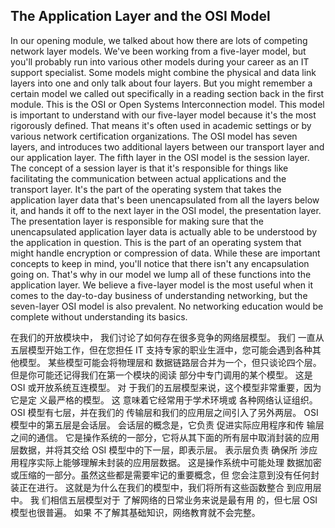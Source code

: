 ## The Application Layer and the OSI Model

In our opening module, we talked about how there are lots of competing network layer models. We've been working from a five-layer model, but you'll probably run into various other models during your career as an IT support specialist. Some models might combine the physical and data link layers into one and only talk about four layers. But you might remember a certain model we called out specifically in a reading section back in the first module. This is the OSI or Open Systems Interconnection model. This model is important to understand with our five-layer model because it's the most rigorously defined. That means it's often used in academic settings or by various network certification organizations. The OSI model has seven layers, and introduces two additional layers between our transport layer and our application layer. The fifth layer in the OSI model is the session layer. The concept of a session layer is that it's responsible for things like facilitating the communication between actual applications and the transport layer. It's the part of the operating system that takes the application layer data that's been unencapsulated from all the layers below it, and hands it off to the next layer in the OSI model, the presentation layer. The presentation layer is responsible for making sure that the unencapsulated application layer data is actually able to be understood by the application in question. This is the part of an operating system that might handle encryption or compression of data. While these are important concepts to keep in mind, you'll notice that there isn't any encapsulation going on. That's why in our model we lump all of these functions into the application layer. We believe a five-layer model is the most useful when it comes to the day-to-day business of understanding networking, but the seven-layer OSI model is also prevalent. No networking education would be complete without understanding its basics.



在我们的开放模块中， 我们讨论了如何存在很多竞争的网络层模型。 我们 一直从五层模型开始工作，但在您担任 IT 支持专家的职业生涯中，您可能会遇到各种其他模型。 某些模型可能会将物理层和 数据链路层合并为一个，但只谈论四个层。 但是你可能还记得我们在第一个模块的阅读 部分中专门调用的某个模型。 这是 OSI 或开放系统互连模型。 对 于我们的五层模型来说，这个模型非常重要，因为它是定 义最严格的模型。 这 意味着它经常用于学术环境或 各种网络认证组织。 OSI 模型有七层，并在我们的 传输层和我们的应用层之间引入了另外两层。 OSI 模型中的第五层是会话层。 会话层的概念是，它负责 促进实际应用程序和传 输层之间的通信。 它是操作系统的一部分，它将从其下面的所有层中取消封装的应用层数据，并将其交给 OSI 模型中的下一层，即表示层。 表示层负责 确保所 涉应用程序实际上能够理解未封装的应用层数据。 这是操作系统中可能处理 数据加密或压缩的一部分。虽然这些都是需要牢记的重要概念，但 您会注意到没有任何封装正在进行。 这就是为什么在我们的模型中，我们将所有这些函数整合 到应用层中。 我 们相信五层模型对于 了解网络的日常业务来说是最有用 的，但七层 OSI 模型也很普遍。 如果 不了解其基础知识，网络教育就不会完整。